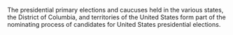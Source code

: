The presidential primary elections and caucuses held in the various states, the District of Columbia, and territories of the United States form part of the nominating process of candidates for United States presidential elections.
